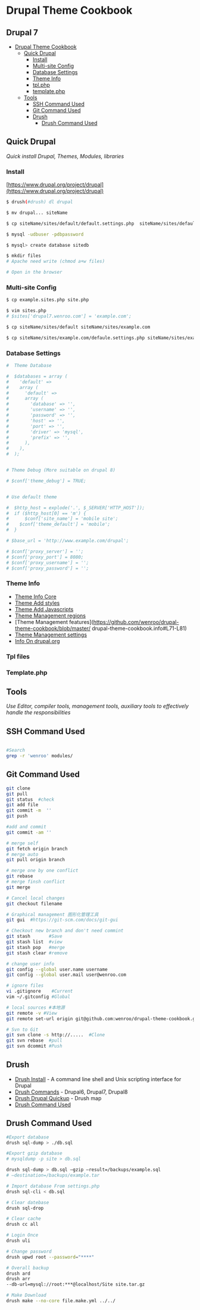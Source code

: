 # Drupal Theme Cookbook


## Drupal 7

* [Drupal Theme Cookbook](#drupal-theme-cookbook)
   * [Quick Drupal](#quick-drupal)
      * [Install](#install)
      * [Multi-site Config](#multi-site-config)
      * [Database Settings](#database-settings)
      * [Theme Info](#info)
      * [tpl.php](#tpl)
      * [template.php](#template)
   * [Tools](#tools)
      * [SSH Command Used](#ssh-command-used)
      * [Git Command Used](#git-command-used)
      * [Drush](#drush)
         * [Drush Command Used](#drush-command-used)

## Quick Drupal
*Quick install Drupal, Themes, Modules, libraries*

### Install
[https://www.drupal.org/project/drupal](https://www.drupal.org/project/drupal)

```bash
$ drush(#drush) dl drupal

$ mv drupal... siteName

$ cp siteName/sites/default/default.settings.php  siteName/sites/default/settings.php

$ mysql -udbuser -pdbpassword

$ mysql> create database sitedb

$ mkdir files
# Apache need write (chmod a+w files)

# Open in the browser

```

### Multi-site Config
```bash
$ cp example.sites.php site.php

$ vim sites.php
# $sites['drupal7.wenroo.com'] = 'example.com';

$ cp siteName/sites/default siteName/sites/example.com

$ cp siteName/sites/example.com/defaule.settings.php siteName/sites/example.com/settings.php

```

### Database Settings
```php
#  Theme Database

#  $databases = array (
#    'default' =>
#    array (
#      'default' =>
#      array (
#        'database' => '',
#        'username' => '',
#        'password' => '',
#        'host' => '',
#        'port' => '',
#        'driver' => 'mysql',
#        'prefix' => '',
#      ),
#    ),
#  );


# Theme Debug (More suitable on drupal 8)

# $conf['theme_debug'] = TRUE;


# Use default theme

#  $http_host = explode('.', $_SERVER['HTTP_HOST']);
#  if ($http_host[0] == 'm') {
# 	   $conf['site_name'] = 'mobile site';
#    $conf['theme_default'] = 'mobile';
#  }

# $base_url = 'http://www.example.com/drupal';

# $conf['proxy_server'] = '';
# $conf['proxy_port'] = 8080;
# $conf['proxy_username'] = '';
# $conf['proxy_password'] = '';

```

### Theme Info

* [Theme Info Core](https://github.com/wenroo/drupal-theme-cookbook/blob/master/drupal-theme-cookbook.info#L5-L17)
* [Theme Add styles](https://github.com/wenroo/drupal-theme-cookbook/blob/master/drupal-theme-cookbook.info#L23-L34)
* [Theme Add Javascripts](https://github.com/wenroo/drupal-theme-cookbook/blob/master/drupal-theme-cookbook.info#L41-L43)
* [Theme Management regions](https://github.com/wenroo/drupal-theme-cookbook/blob/master/drupal-theme-cookbook.info#L49-L65)
* [Theme Management features](https://github.com/wenroo/drupal-theme-cookbook/blob/master/
drupal-theme-cookbook.info#L71-L81)
* [Theme Management settings](https://github.com/wenroo/drupal-theme-cookbook/blob/master/drupal-theme-cookbook.info#L87-L103)
* [Info On drupal.org](https://www.drupal.org/node/171205)

### Tpl files

### Template.php


## Tools
*Use Editor, compiler tools, management tools, auxiliary tools to effectively handle the responsibilities*

## SSH Command Used
```bash

#Search
grep -r 'wenroo' modules/

```

## Git Command Used
```bash
git clone
git pull
git status  #check
git add file
git commit -m  ''
git push

#add and commit
git commit -am ''

# merge self
git fetch origin branch
# merge auto
git pull origin branch

# merge one by one conflict
git rebase
# merge finsh conflict
git merge

# Cancel local changes
git checkout filename

# Graphical management 图形化管理工具
git gui  #https://git-scm.com/docs/git-gui

# Checkout new branch and don't need commint
git stash       #Save
git stash list  #view
git stash pop   #merge
git stash clear #remove

# change user info
git config --global user.name username
git config --global user.mail user@wenroo.com

# ignore files
vi .gitignore    #Current
vim ~/.gitconfig #Global

# local sources #本地源
git remote -v #View
git remote set-url origin git@github.com:wenroo/drupal-theme-cookbook.git  #edit

# Svn to Git
git svn clone -s http://.....  #Clone
git svn rebase  #pull
git svn dcommit #Push

```


## Drush
* [Drush Install](http://www.drush.org/en/master/) - A command line shell and Unix scripting interface for Drupal
* [Drush Commands](http://drushcommands.com/) - Drupal6, Drupal7, Drupal8
* [Drush Drupal Quickup](https://github.com/Paulmicha/drupal-quickup/blob/master/drupal_setup.sh) - Drush map
* [Drush Command Used](#drush-command-used)

## Drush Command Used
```bash
#Export database
drush sql-dump > ./db.sql

#Export gzip database
# mysqldump -p site > db.sql

drush sql-dump > db.sql —gzip —result=/backups/example.sql
# —destination=/backups/example.tar

# Import database From settings.php
drush sql‐cli < db.sql

# Clear datebase
drush sql-drop

# Clear cache
drush cc all

# Login Once
drush uli

# Change password
drush upwd root --password="****"

# Overall backup
drush ard
drush arr
--db-url=mysql://root:***@localhost/Site site.tar.gz

# Make Download
drush make --no-core file.make.yml ../../

```









